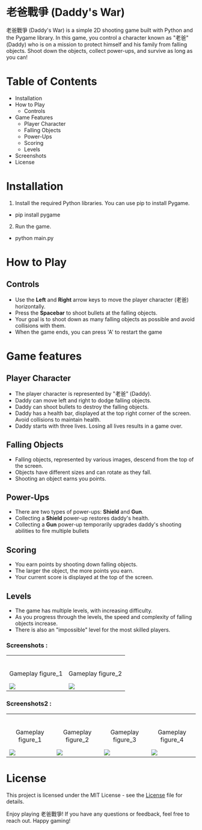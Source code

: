 # 老爸戰爭 (Daddy's War)
 老爸戰爭 (Daddy's War) is a simple 2D shooting game built with Python and the Pygame library. In this game, you control a character known as "老爸" (Daddy) who is on a mission to protect himself and his family from falling objects. Shoot down the objects, collect power-ups, and survive as long as you can!
# Table of Contents
* Installation
* How to Play
  - Controls
* Game Features
  - Player Character
  - Falling Objects
  - Power-Ups
  - Scoring
  - Levels
* Screenshots
* License  

# Installation
1. Install the required Python libraries. You can use pip to install Pygame.  
  - pip install pygame
2. Run the game.
  - python main.py  
# How to Play
## Controls
- Use the <strong>Left</strong> and <strong>Right</strong> arrow keys to move the player character (老爸) horizontally.
- Press the <strong>Spacebar</strong> to shoot bullets at the falling objects.
- Your goal is to shoot down as many falling objects as possible and avoid collisions with them.
- When the game ends, you can press </strong>'A'</strong> to restart the game
# Game features
## Player Character
- The player character is represented by "老爸" (Daddy).
- Daddy can move left and right to dodge falling objects.
- Daddy can shoot bullets to destroy the falling objects.
- Daddy has a health bar, displayed at the top right corner of the screen. Avoid collisions to maintain health.
- Daddy starts with three lives. Losing all lives results in a game over.
## Falling Objects
- Falling objects, represented by various images, descend from the top of the screen.
- Objects have different sizes and can rotate as they fall.
- Shooting an object earns you points.
## Power-Ups
- There are two types of power-ups: <strong>Shield</strong> and <strong>Gun</strong>.
- Collecting a <strong>Shield</strong> power-up restores daddy's health.
- Collecting a <strong>Gun</strong> power-up temporarily upgrades daddy's shooting abilities to fire multiple bullets
## Scoring
- You earn points by shooting down falling objects.
- The larger the object, the more points you earn.
- Your current score is displayed at the top of the screen.
## Levels
- The game has multiple levels, with increasing difficulty.
- As you progress through the levels, the speed and complexity of falling objects increase.
- There is also an "impossible" level for the most skilled players.
### Screenshots :
<table width="100%"> 
<tr>
<td width="50%">      
&nbsp; 
<br>
<p align="center">
  Gameplay figure_1
</p>
<img src="https://i.imgur.com/oxNJp5N.png">
</td> 
<td width="50%">
<br>
<p align="center">
  Gameplay figure_2
</p>
<img src="https://i.imgur.com/slKZ3Cb.png">  
</td>
</table>

### Screenshots2 :
<table width="100%"> 
<tr>
<td width="25%">      
&nbsp; 
<br>
<p align="center">
  Gameplay figure_1
</p>
<img src="https://i.imgur.com/oxNJp5N.png">
</td> 
<td width="25%">
<br>
<p align="center">
  Gameplay figure_2
</p>
<img src="https://i.imgur.com/slKZ3Cb.png">  
</td>
<td width="25%">
<br>
<p align="center">
  Gameplay figure_3
</p>
<img src="https://i.imgur.com/r0iywlg.png">  
</td>
<td width="25%">
<br>
<p align="center">
  Gameplay figure_4
</p>
<img src="https://i.imgur.com/Fegeizy.png">  
</td>
</tr>
</table>

# License
This project is licensed under the MIT License - see the [License](https://docs.github.com/en/rest/licenses/licenses?apiVersion=2022-11-28) file for details.  
  
Enjoy playing 老爸戰爭! If you have any questions or feedback, feel free to reach out. Happy gaming!
